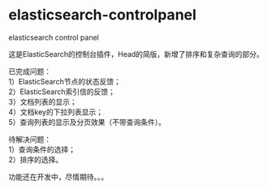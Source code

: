 # elasticsearch-controlpanel
elasticsearch control panel

这是ElasticSearch的控制台插件，Head的简版，新增了排序和复杂查询的部分。



已完成问题：<br>
  1）ElasticSearch节点的状态反馈；<br>
  2）ElasticSearch索引信的反馈；<br>
  3）文档列表的显示；<br>
  4）文档key的下拉列表显示；<br>
  5）查询列表的显示及分页效果（不带查询条件）。

待解决问题：<br>
  1）查询条件的选择；<br>
  2）排序的选择。

功能还在开发中，尽情期待。。。

